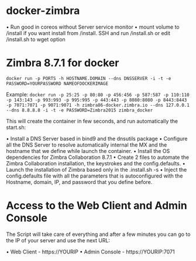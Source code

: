 # docker-zimbra
•   Run good in coreos without Server service monitor
•   mount volume to /install if you want install from /install. SSH and run /install.sh or edit /install.sh to wget option

# Zimbra 8.7.1 for docker

``docker run -p PORTS -h HOSTNAME.DOMAIN --dns DNSSERVER -i -t -e PASSWORD=YOURPASSWORD NAMEOFDOCKERIMAGE``

Example:
``docker run -p 25:25 -p 80:80 -p 456:456 -p 587:587 -p 110:110 -p 143:143 -p 993:993 -p 995:995 -p 443:443 -p 8080:8080 -p 8443:8443 -p 7071:7071 -p 9071:9071 -h zimbra86-docker.zimbra.io --dns 127.0.0.1 --dns 8.8.8.8 -i -t -e PASSWORD=Zimbra2015 zimbra_docker``

This will create the container in few seconds, and run automatically the start.sh:

•     Install a DNS Server based in bind9 and the dnsutils package
•     Configure all the DNS Server to resolve automatically internal the MX and the hostname that we define while launch the container.
•     Install the OS dependencies for Zimbra Collaboration 8.7.1
•     Create 2 files to automate the Zimbra Collaboration installation, the keystrokes and the config.defaults.
•     Launch the installation of Zimbra based only in the .install.sh -s
•     Inject the config.defaults file with all the parameters that is autoconfigured with the Hostname, domain, IP, and password that you define before.

# Access to the Web Client and Admin Console

The Script will take care of everything and after a few minutes you can go to the IP of your server and use the next URL:

•     Web Client - https://YOURIP
•     Admin Console - https://YOURIP:7071
